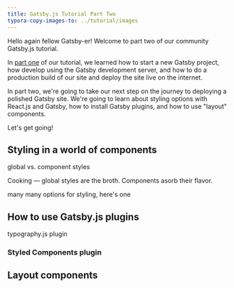 ```yaml
---
title: Gatsby.js Tutorial Part Two
typora-copy-images-to: ../tutorial/images
---
```


Hello again fellow Gatsby-er! Welcome to part two of our community Gatsby.js tutorial.

In [part one](/tutorial/part-one/) of our tutorial, we learned how to start a new Gatsby project, how develop using the Gatsby development server, and how to do a production build of our site and deploy the site live on the internet.

In part two, we're going to take our next step on the journey to deploying a polished Gatsby site. We're going to learn about styling options with React.js and Gatsby, how to install Gatsby plugins, and how to use "layout" components.

Let's get going!

## Styling in a world of components

global vs. component styles

Cooking — global styles are the broth. Components asorb their flavor.

many many options for styling, here's one

## How to use Gatsby.js plugins

typography.js plugin

### Styled Components plugin

## Layout components

